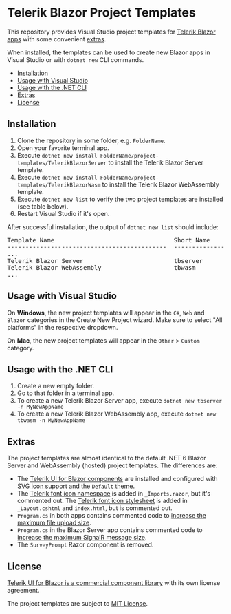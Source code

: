 # Telerik Blazor Project Templates

This repository provides Visual Studio project templates for [Telerik Blazor apps](https://www.telerik.com/blazor-ui) with some convenient [extras](#extras).

When installed, the templates can be used to create new Blazor apps in Visual Studio or with `dotnet new` CLI commands.

* [Installation](#installation)
* [Usage with Visual Studio](#usage-with-visual-studio)
* [Usage with the .NET CLI](#usage-with-the-net-cli)
* [Extras](#extras)
* [License](#license)

## Installation

1. Clone the repository in some folder, e.g. `FolderName`.
1. Open your favorite terminal app.
1. Execute `dotnet new install FolderName/project-templates/TelerikBlazorServer` to install the Telerik Blazor Server template.
1. Execute `dotnet new install FolderName/project-templates/TelerikBlazorWasm` to install the Telerik Blazor WebAssembly template.
1. Execute `dotnet new list` to verify the two project templates are installed (see table below).
1. Restart Visual Studio if it's open.

After successful installation, the output of `dotnet new list` should include:

<pre>
Template Name                                 Short Name          Language    Tags                                 
--------------------------------------------  ------------------  ----------  -------------------------------------
...
Telerik Blazor Server                         tbserver            [C#]        Web/Blazor                           
Telerik Blazor WebAssembly                    tbwasm              [C#]        Web/Blazor/WebAssembly               
...
</pre>

## Usage with Visual Studio

On **Windows**, the new project templates will appear in the `C#`, `Web` and `Blazor` categories in the Create New Project wizard. Make sure to select "All platforms" in the respective dropdown.

On **Mac**, the new project templates will appear in the `Other` &gt; `Custom` category.

## Usage with the .NET CLI

1. Create a new empty folder.
1. Go to that folder in a terminal app.
1. To create a new Telerik Blazor Server app, execute `dotnet new tbserver -n MyNewAppName`
1. To create a new Telerik Blazor WebAssembly app, execute `dotnet new tbwasm -n MyNewAppName`

## Extras

The project templates are almost identical to the default .NET 6 Blazor Server and WebAssembly (hosted) project templates. The differences are:

* The [Telerik UI for Blazor components](https://docs.telerik.com/blazor-ui/introduction#getting-started) are installed and configured with [SVG icon support](https://docs.telerik.com/blazor-ui/common-features/icons) and the [`Default` theme](https://docs.telerik.com/blazor-ui/styling-and-themes/overview).
* The [Telerik font icon namespace](https://docs.telerik.com/blazor-ui/common-features/icons#icon-namespaces) is added in `_Imports.razor`, but it's commented out. The [Telerik font icon stylesheet](https://docs.telerik.com/blazor-ui/common-features/icons#font-icon-stylesheet) is added in `_Layout.cshtml` and `index.html`, but is commented out.
* `Program.cs` in both apps contains commented code to [increase the maximum file upload size](https://docs.telerik.com/blazor-ui/components/upload/overview#large-file-uploads).
* `Program.cs` in the Blazor Server app contains commented code to [increase the maximum SignalR message size](https://docs.telerik.com/blazor-ui/components/fileselect/overview#large-file-support).
* The `SurveyPrompt` Razor component is removed.

## License

[Telerik UI for Blazor is a commercial component library](https://www.telerik.com/purchase/license-agreement/blazor-ui) with its own license agreement.

The project templates are subject to [MIT License](LICENSE).
